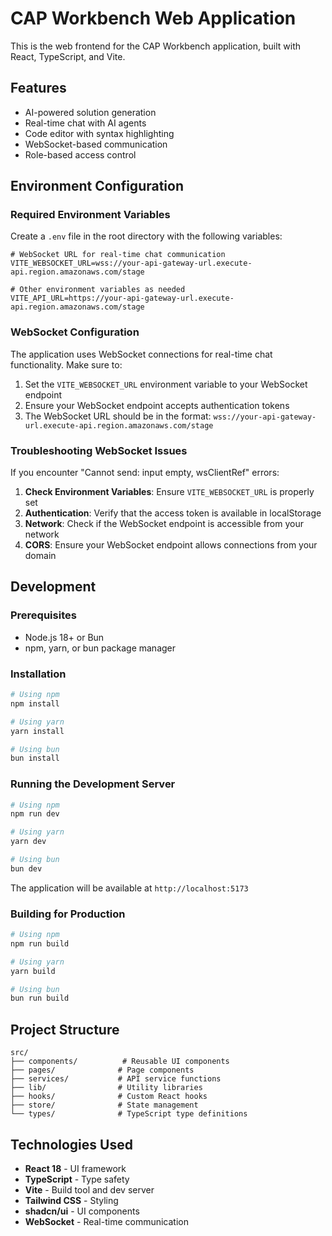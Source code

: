 # CAP Workbench Web Application

This is the web frontend for the CAP Workbench application, built with React, TypeScript, and Vite.

## Features

- AI-powered solution generation
- Real-time chat with AI agents
- Code editor with syntax highlighting
- WebSocket-based communication
- Role-based access control

## Environment Configuration

### Required Environment Variables

Create a `.env` file in the root directory with the following variables:

```env
# WebSocket URL for real-time chat communication
VITE_WEBSOCKET_URL=wss://your-api-gateway-url.execute-api.region.amazonaws.com/stage

# Other environment variables as needed
VITE_API_URL=https://your-api-gateway-url.execute-api.region.amazonaws.com/stage
```

### WebSocket Configuration

The application uses WebSocket connections for real-time chat functionality. Make sure to:

1. Set the `VITE_WEBSOCKET_URL` environment variable to your WebSocket endpoint
2. Ensure your WebSocket endpoint accepts authentication tokens
3. The WebSocket URL should be in the format: `wss://your-api-gateway-url.execute-api.region.amazonaws.com/stage`

### Troubleshooting WebSocket Issues

If you encounter "Cannot send: input empty, wsClientRef" errors:

1. **Check Environment Variables**: Ensure `VITE_WEBSOCKET_URL` is properly set
2. **Authentication**: Verify that the access token is available in localStorage
3. **Network**: Check if the WebSocket endpoint is accessible from your network
4. **CORS**: Ensure your WebSocket endpoint allows connections from your domain

## Development

### Prerequisites

- Node.js 18+ or Bun
- npm, yarn, or bun package manager

### Installation

```bash
# Using npm
npm install

# Using yarn
yarn install

# Using bun
bun install
```

### Running the Development Server

```bash
# Using npm
npm run dev

# Using yarn
yarn dev

# Using bun
bun dev
```

The application will be available at `http://localhost:5173`

### Building for Production

```bash
# Using npm
npm run build

# Using yarn
yarn build

# Using bun
bun run build
```

## Project Structure

```
src/
├── components/          # Reusable UI components
├── pages/              # Page components
├── services/           # API service functions
├── lib/                # Utility libraries
├── hooks/              # Custom React hooks
├── store/              # State management
└── types/              # TypeScript type definitions
```

## Technologies Used

- **React 18** - UI framework
- **TypeScript** - Type safety
- **Vite** - Build tool and dev server
- **Tailwind CSS** - Styling
- **shadcn/ui** - UI components
- **WebSocket** - Real-time communication
